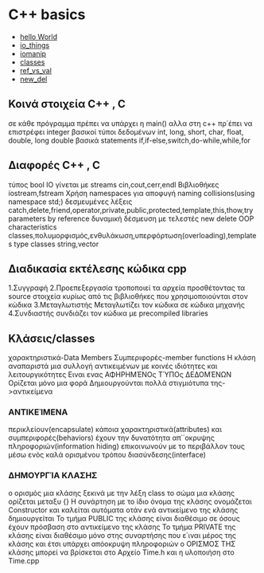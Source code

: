# C++ basics
- [hello World](https://github.com/fabianhoegger/cplusplus/HelloWorld.cpp)
- [io_things](https://github.com/fabianhoegger/cplusplus/io_things.cpp)
- [iomanip](https://github.com/fabianhoegger/cplusplus/io_manip.cpp)
- [classes](https://github.com/fabianhoegger/cplusplus/opp_1.cpp)
- [ref_vs_val](https://github.com/fabianhoegger/cplusplus/ref_vs_val.cpp)
- [new_del](https://github.com/fabianhoegger/cplusplus/new_del.cpp)

## Κοινά στοιχεία C++ , C
σε κάθε πρόγραμμα πρέπει να υπάρχει η main()
αλλα στη c++ πρ΄έπει να επιστρέφει integer
βασικοί τύποι δεδομένων int, long, short, char, float, double, long double
βασικά statements if,if-else,switch,do-while,while,for

## Διαφορές C++ , C
τύπος bool
IO γίνεται με streams
cin,cout,cerr,endl
Βιβλιοθήκες iostream,fstream
Χρήση namespaces για αποφυγή naming collisions(using namespace std;)
δεσμευμένες λέξεις catch,delete,friend,operator,private,public,protected,template,this,thow,try
parameters by reference
 δυναμική δέσμευση με τελεστές new delete
 OOP characteristics
 classes,πολυμορφισμός,ενθυλάκωση,υπερφόρτωση(overloading),templates
 type classes string,vector
## Διαδικασία εκτέλεσης κώδικα cpp
1.Συγγραφή
2.Προεπεξεργασία
τροποποιεί τα αρχεία προσθέτοντας τα source στοιχεία
κυρίως από τις βιβλιοθήκες που χρησιμοποιούνται στον κώδικα
3.Μεταγλωτιστής
Μεταγλωτίζει τον κώδικα σε κώδικα μηχανής
4.Συνδιαστής
συνδιάζει τον κώδικα με precompiled libraries
##  Κλάσεις/classes
χαρακτηριστικά-Data Members
Συμπεριφορές-member functions
Η κλάση αναπαριστά μια συλλογή αντικειμένων με κοινές ιδιότητες και
λειτουργικότητες
Ειναι ενας ΑΦΗΡΗΜΈΝΟς ΤΎΠΟς ΔΕΔΟΜΈΝΩΝ
Ορίζεται μόνο μια φορά
Δημιουργούνται πολλά στιγμιότυπα της->αντικείμενα
### ΑΝΤΙΚΕΊΜΕΝΑ
περικλείουν(encapsulate) κάποια χαρακτηριστικά(attributes)
και συμπεριφορές(behaviors)
έχουν την δυνατότητα απ΄΄οκρυψης πληροφοριών(information hiding)
επικοινωνούν με το περιβάλλον τους μέσω ενός καλά ορισμένου τρόπου διασύνδεσης(interface)
### ΔΗΜΟΥΡΓΊΑ ΚΛΑΣΗΣ
ο ορισμός μια κλάσης ξεκινά με την λέξη class
το σώμα μια κλάσης ορίζεται μεταξυ {}
Η συνάρτηση με το ίδιο όνομα της κλάσης ονομάζεται Constructor και καλείται
αυτόματα οτάν ενά αντικείμενο της κλάσης δημιουργείται
Το τμήμα PUBLIC της κλάσης είναι διαθέσιμο σε όσους έχουν
πρόσβαση στο αντικείμενο της κλάσης
Το τμήμα PRIVATE της κλάσης είναι διαθέσιμο μόνο
στης συναρτήσης που ε΄ιναι μέρος της κλάσης και έτσι υπάρχει
απόοκρυψη πληροφοριών
ο ΟΡΙΣΜΟΣ ΤΗΣ κλάσης μπορεί να βρίσκεται στο Αρχείο Time.h και η υλοποιήση
στο Time.cpp
